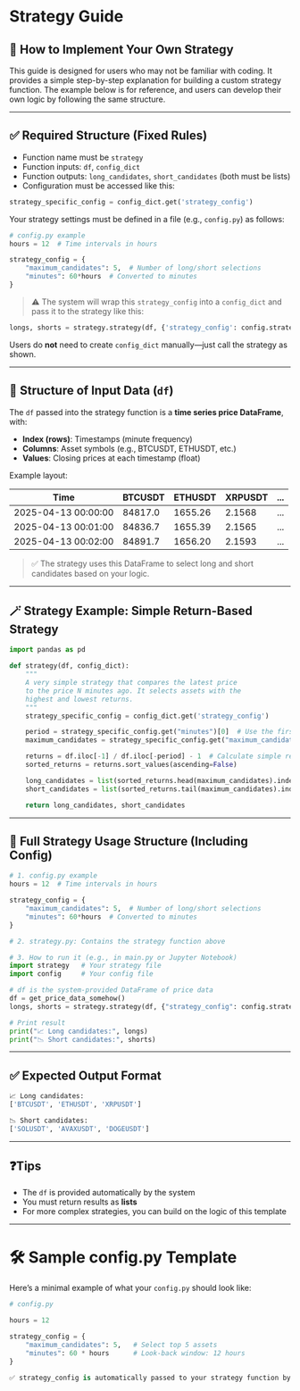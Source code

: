 # Strategy Guide
## 📘 How to Implement Your Own Strategy

This guide is designed for users who may not be familiar with coding. It provides a simple step-by-step explanation for building a custom strategy function. The example below is for reference, and users can develop their own logic by following the same structure.

---

## ✅ Required Structure (Fixed Rules)

- Function name must be `strategy`
- Function inputs: `df`, `config_dict`
- Function outputs: `long_candidates`, `short_candidates` (both must be lists)
- Configuration must be accessed like this:

```python
strategy_specific_config = config_dict.get('strategy_config')
```

Your strategy settings must be defined in a file (e.g., `config.py`) as follows:

```python
# config.py example
hours = 12  # Time intervals in hours

strategy_config = {
    "maximum_candidates": 5,  # Number of long/short selections
    "minutes": 60*hours  # Converted to minutes
}
```

> ⚠️ The system will wrap this `strategy_config` into a `config_dict` and pass it to the strategy like this:

```python
longs, shorts = strategy.strategy(df, {'strategy_config': config.strategy_config})
```

Users do **not** need to create `config_dict` manually—just call the strategy as shown.

---

## 🧾 Structure of Input Data (`df`)

The `df` passed into the strategy function is a **time series price DataFrame**, with:

- **Index (rows)**: Timestamps (minute frequency)
- **Columns**: Asset symbols (e.g., BTCUSDT, ETHUSDT, etc.)
- **Values**: Closing prices at each timestamp (float)

Example layout:

| Time               | BTCUSDT | ETHUSDT | XRPUSDT | ... |
|--------------------|---------|---------|---------|-----|
| 2025-04-13 00:00:00| 84817.0 | 1655.26 | 2.1568  | ... |
| 2025-04-13 00:01:00| 84836.7 | 1655.39 | 2.1565  | ... |
| 2025-04-13 00:02:00| 84891.7 | 1656.20 | 2.1593  | ... |

> ✅ The strategy uses this DataFrame to select long and short candidates based on your logic.

---

## 🪄 Strategy Example: Simple Return-Based Strategy

```python
import pandas as pd

def strategy(df, config_dict):
    """
    A very simple strategy that compares the latest price
    to the price N minutes ago. It selects assets with the
    highest and lowest returns.
    """
    strategy_specific_config = config_dict.get('strategy_config')

    period = strategy_specific_config.get("minutes")[0]  # Use the first period only
    maximum_candidates = strategy_specific_config.get("maximum_candidates")

    returns = df.iloc[-1] / df.iloc[-period] - 1  # Calculate simple returns
    sorted_returns = returns.sort_values(ascending=False)

    long_candidates = list(sorted_returns.head(maximum_candidates).index)
    short_candidates = list(sorted_returns.tail(maximum_candidates).index)

    return long_candidates, short_candidates
```

---

## 🧱 Full Strategy Usage Structure (Including Config)

```python
# 1. config.py example
hours = 12  # Time intervals in hours

strategy_config = {
    "maximum_candidates": 5,  # Number of long/short selections
    "minutes": 60*hours  # Converted to minutes
}

# 2. strategy.py: Contains the strategy function above

# 3. How to run it (e.g., in main.py or Jupyter Notebook)
import strategy   # Your strategy file
import config     # Your config file

# df is the system-provided DataFrame of price data
df = get_price_data_somehow()
longs, shorts = strategy.strategy(df, {"strategy_config": config.strategy_config})

# Print result
print("📈 Long candidates:", longs)
print("📉 Short candidates:", shorts)
```

---

## ✅ Expected Output Format

```python
📈 Long candidates:
['BTCUSDT', 'ETHUSDT', 'XRPUSDT']

📉 Short candidates:
['SOLUSDT', 'AVAXUSDT', 'DOGEUSDT']
```

---

## ❓Tips

- The `df` is provided automatically by the system
- You must return results as **lists**
- For more complex strategies, you can build on the logic of this template


---

# 🛠 Sample config.py Template

Here’s a minimal example of what your `config.py` should look like:

```python
# config.py

hours = 12

strategy_config = {
    "maximum_candidates": 5,   # Select top 5 assets
    "minutes": 60 * hours      # Look-back window: 12 hours
}

✅ strategy_config is automatically passed to your strategy function by the system.
